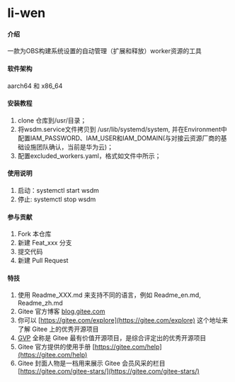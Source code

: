 # li-wen

#### 介绍
一款为OBS构建系统设置的自动管理（扩展和释放）worker资源的工具

#### 软件架构
aarch64 和 x86_64


#### 安装教程

1.  clone 仓库到/usr/目录；
2.  将wsdm.service文件拷贝到 /usr/lib/systemd/system, 并在Environment中配置IAM_PASSWORD、IAM_USER和IAM_DOMAIN(与对接云资源厂商的基础设施团队确认，当前是华为云)；
3.  配置excluded_workers.yaml，格式如文件中所示；

#### 使用说明

1.  启动：systemctl start wsdm
2.  停止: systemctl stop wsdm


#### 参与贡献

1.  Fork 本仓库
2.  新建 Feat_xxx 分支
3.  提交代码
4.  新建 Pull Request


#### 特技

1.  使用 Readme\_XXX.md 来支持不同的语言，例如 Readme\_en.md, Readme\_zh.md
2.  Gitee 官方博客 [blog.gitee.com](https://blog.gitee.com)
3.  你可以 [https://gitee.com/explore](https://gitee.com/explore) 这个地址来了解 Gitee 上的优秀开源项目
4.  [GVP](https://gitee.com/gvp) 全称是 Gitee 最有价值开源项目，是综合评定出的优秀开源项目
5.  Gitee 官方提供的使用手册 [https://gitee.com/help](https://gitee.com/help)
6.  Gitee 封面人物是一档用来展示 Gitee 会员风采的栏目 [https://gitee.com/gitee-stars/](https://gitee.com/gitee-stars/)

